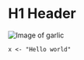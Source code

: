 # H1 Header

![Image of garlic](https://www.veggycation.com.au/siteassets/veggycationvegetable/garlic.jpg)

```{r}
x <- "Hello world"
```

